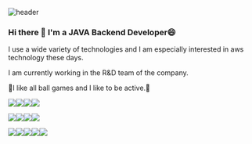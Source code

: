 ![header](https://capsule-render.vercel.app/api?type=wave&color=F8E2CF&height=300&section=header&text=Hello%20My%20World&fontSize=90)

### Hi there 👋 I'm a JAVA Backend Developer😄
I use a wide variety of technologies and I am especially interested in aws technology these days.

I am currently working in the R&D team of the company.

🏀I like all ball games and I like to be active.🤾

<img src="https://img.shields.io/badge/Java-607078?style=for-the-badge&logo="><img src="https://img.shields.io/badge/JavaScript-F7DF1E?style=for-the-badge&logo=JavaScript&logoColor=black"><img src="https://img.shields.io/badge/Spring-6DB33F?style=for-the-badge&logo=Spring&logoColor=black"><img src="https://img.shields.io/badge/Spring%20Boot-6DB33F?style=for-the-badge&logo=Spring%20Boot&logoColor=black">


<img src="https://img.shields.io/badge/MySQL-4479A1?style=for-the-badge&logo=MySQL&logoColor=black"><img src="https://img.shields.io/badge/PostgreSQL-4169E1?style=for-the-badge&logo=PostgreSQL&logoColor=black"><img src="https://img.shields.io/badge/Oracle-F80000?style=for-the-badge&logo=Oracle&logoColor=black"><img src="https://img.shields.io/badge/Gradle-02303A?style=for-the-badge&logo=Gradle&logoColor=black">


<img src="https://img.shields.io/badge/Docker-2496ED?style=for-the-badge&logo=Docker&logoColor=black"><img src="https://img.shields.io/badge/Grafana-F46800?style=for-the-badge&logo=Grafana&logoColor=black"><img src="https://img.shields.io/badge/Vue.js-4FC08D?style=for-the-badge&logo=Vue.js&logoColor=black"><img src="https://img.shields.io/badge/Amazon%20AWS-232F3E?style=for-the-badge&logo=Amazon%20AWS&logoColor=white"><img src="https://img.shields.io/badge/AWS%20Lambda-FF9900?style=for-the-badge&logo=AWS%20Lambda&logoColor=black">

<!-- <img src="https://img.shields.io/badge/Android-3DDC84?style=flat-square&logo=Android&logoColor=white"/> -->
<!--
**omy414/omy414** is a ✨ _special_ ✨ repository because its `README.md` (this file) appears on your GitHub profile.

Here are some ideas to get you started:

- 🔭 I’m currently working on ...
- 🌱 I’m currently learning ...
- 👯 I’m looking to collaborate on ...
- 🤔 I’m looking for help with ...
- 💬 Ask me about ...
- 📫 How to reach me: ...
- 😄 Pronouns: ...
- ⚡ Fun fact: ...
-->
